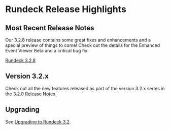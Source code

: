 # Rundeck Release Highlights

## Most Recent Release Notes

Our 3.2.8 release contains some great fixes and enhancements and a special preview of things to come! Check out the details for the Enhanced Event Viewer Beta and a critical bug fix.

[Rundeck 3.2.8](3_2_x/version-3.2.8.html)

## Version 3.2.x
Check out all the new features released as part of the version 3.2.x series in the [3.2.0 Release Notes](3_2_x/version-3.2.0.html)

## Upgrading

See [Upgrading to Rundeck 3.2](/upgrading/upgrading-to-rundeck-3.2.md).
